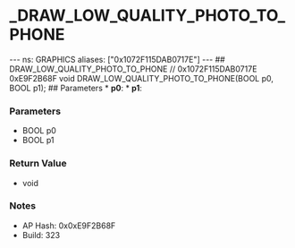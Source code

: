# _DRAW_LOW_QUALITY_PHOTO_TO_PHONE

--- ns: GRAPHICS aliases: ["0x1072F115DAB0717E"] --- ## DRAW_LOW_QUALITY_PHOTO_TO_PHONE  // 0x1072F115DAB0717E 0xE9F2B68F void DRAW_LOW_QUALITY_PHOTO_TO_PHONE(BOOL p0, BOOL p1);  ## Parameters * **p0**: * **p1**:

### Parameters
* BOOL p0
* BOOL p1

### Return Value
* void

### Notes
* AP Hash: 0x0xE9F2B68F
* Build: 323

